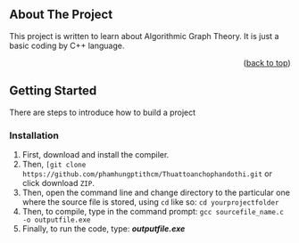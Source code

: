 <!-- ABOUT THE PROJECT -->
## About The Project
This project is written to learn about Algorithmic Graph Theory. It is just a basic coding by C++ language.

<p align="right">(<a href="#readme-top">back to top</a>)</p>

## Getting Started

There are steps to introduce how to build a project

### Installation
1. First, download and install the compiler.
1. Then, `[git clone https://github.com/phamhungptithcm/Thuattoanchophandothi.git` or click download `ZIP`.
1. Then, open the command line and change directory to the particular one where the source file is stored, using `cd` like so:
     `cd yourprojectfolder`
1. Then, to compile, type in the command prompt:
     `gcc sourcefile_name.c -o outputfile.exe`
1. Finally, to run the code, type: ***outputfile.exe***
